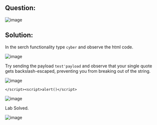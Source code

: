 ## Question:

![image](https://github.com/Nifalnasar/Portswigger-Labs/assets/141356053/cc57f559-5a50-4261-b784-2c9b295e86dc)

## Solution:

In the serch functionality type `cyber` and observe the html code.

![image](https://github.com/Nifalnasar/Portswigger-Labs/assets/141356053/ece95049-f748-4334-93d1-6a12c5c16633)

Try sending the payload `test'payload` and observe that your single quote gets backslash-escaped, preventing you from breaking out of the string.

![image](https://github.com/Nifalnasar/Portswigger-Labs/assets/141356053/d373de24-5a25-4079-bc65-c2e5c233a292)

`</script><script>alert()</script>`

![image](https://github.com/Nifalnasar/Portswigger-Labs/assets/141356053/87628b22-3df3-4b33-a797-39f07e0ce032)

Lab Solved.

![image](https://github.com/Nifalnasar/Portswigger-Labs/assets/141356053/2a966560-6de7-40b3-bc01-2ef921ff30f7)

